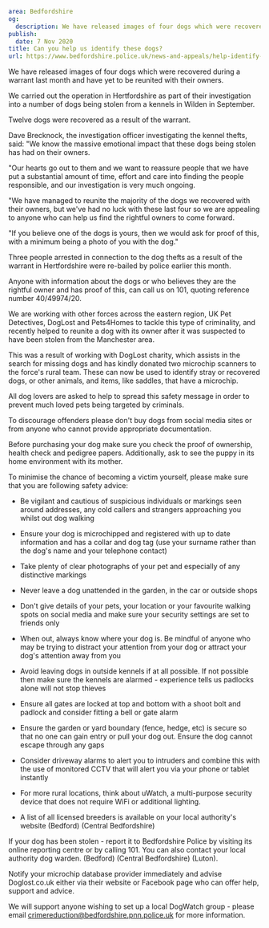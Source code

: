 ```yaml
area: Bedfordshire
og:
  description: We have released images of four dogs which were recovered during a warrant last month and have yet to be reunited with their owners.
publish:
  date: 7 Nov 2020
title: Can you help us identify these dogs?
url: https://www.bedfordshire.police.uk/news-and-appeals/help-identify-dogs-nov20
```

We have released images of four dogs which were recovered during a warrant last month and have yet to be reunited with their owners.

We carried out the operation in Hertfordshire as part of their investigation into a number of dogs being stolen from a kennels in Wilden in September.

Twelve dogs were recovered as a result of the warrant.

Dave Brecknock, the investigation officer investigating the kennel thefts, said: "We know the massive emotional impact that these dogs being stolen has had on their owners.

"Our hearts go out to them and we want to reassure people that we have put a substantial amount of time, effort and care into finding the people responsible, and our investigation is very much ongoing.

"We have managed to reunite the majority of the dogs we recovered with their owners, but we've had no luck with these last four so we are appealing to anyone who can help us find the rightful owners to come forward.

"If you believe one of the dogs is yours, then we would ask for proof of this, with a minimum being a photo of you with the dog."

Three people arrested in connection to the dog thefts as a result of the warrant in Hertfordshire were re-bailed by police earlier this month.

Anyone with information about the dogs or who believes they are the rightful owner and has proof of this, can call us on 101, quoting reference number 40/49974/20.

We are working with other forces across the eastern region, UK Pet Detectives, DogLost and Pets4Homes to tackle this type of criminality, and recently helped to reunite a dog with its owner after it was suspected to have been stolen from the Manchester area.

This was a result of working with DogLost charity, which assists in the search for missing dogs and has kindly donated two microchip scanners to the force's rural team. These can now be used to identify stray or recovered dogs, or other animals, and items, like saddles, that have a microchip.

All dog lovers are asked to help to spread this safety message in order to prevent much loved pets being targeted by criminals.

To discourage offenders please don't buy dogs from social media sites or from anyone who cannot provide appropriate documentation.

Before purchasing your dog make sure you check the proof of ownership, health check and pedigree papers. Additionally, ask to see the puppy in its home environment with its mother.

To minimise the chance of becoming a victim yourself, please make sure that you are following safety advice:

 * Be vigilant and cautious of suspicious individuals or markings seen around addresses, any cold callers and strangers approaching you whilst out dog walking

 * Ensure your dog is microchipped and registered with up to date information and has a collar and dog tag (use your surname rather than the dog's name and your telephone contact)

 * Take plenty of clear photographs of your pet and especially of any distinctive markings

 * Never leave a dog unattended in the garden, in the car or outside shops

 * Don't give details of your pets, your location or your favourite walking spots on social media and make sure your security settings are set to friends only

 * When out, always know where your dog is. Be mindful of anyone who may be trying to distract your attention from your dog or attract your dog's attention away from you

 * Avoid leaving dogs in outside kennels if at all possible. If not possible then make sure the kennels are alarmed - experience tells us padlocks alone will not stop thieves

 * Ensure all gates are locked at top and bottom with a shoot bolt and padlock and consider fitting a bell or gate alarm

 * Ensure the garden or yard boundary (fence, hedge, etc) is secure so that no one can gain entry or pull your dog out. Ensure the dog cannot escape through any gaps

 * Consider driveway alarms to alert you to intruders and combine this with the use of monitored CCTV that will alert you via your phone or tablet instantly

 * For more rural locations, think about uWatch, a multi-purpose security device that does not require WiFi or additional lighting.

 * A list of all licensed breeders is available on your local authority's website (Bedford) (Central Bedfordshire)

If your dog has been stolen - report it to Bedfordshire Police by visiting its online reporting centre or by calling 101. You can also contact your local authority dog warden. (Bedford) (Central Bedfordshire) (Luton).

Notify your microchip database provider immediately and advise Doglost.co.uk either via their website or Facebook page who can offer help, support and advice.

We will support anyone wishing to set up a local DogWatch group - please email crimereduction@bedfordshire.pnn.police.uk for more information.
